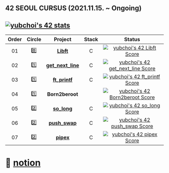 ## 42 SEOUL CURSUS (2021.11.15. ~ Ongoing)

[![yubchoi's 42 stats](https://badge42.vercel.app/api/v2/cl1lrc931001109ljupxzlud4/stats?cursusId=21&coalitionId=85)](https://github.com/JaeSeoKim/badge42)
<br/>
---

 |Order|Circle|Project|Stack|Status|
 |:---:|:---:|:---:|:---:|:---:|
 |01|:zero:|[**Libft**](https://github.com/yubinquitous/42-Cursus/tree/main/00-libft)|C|[![yubchoi's 42 Libft Score](https://badge42.vercel.app/api/v2/cl1lrc931001109ljupxzlud4/project/2401322)](https://github.com/JaeSeoKim/badge42)|
 |02|:one:|[**get_next_line**](https://github.com/yubinquitous/42-Cursus/tree/main/01-get_next_line)|C|[![yubchoi's 42 get_next_line Score](https://badge42.vercel.app/api/v2/cl1lrc931001109ljupxzlud4/project/2431367)](https://github.com/JaeSeoKim/badge42)|
 |03|:one:|[**ft_printf**](https://github.com/yubinquitous/42-Cursus/tree/main/01-ft_printf)|C|[![yubchoi's 42 ft_printf Score](https://badge42.vercel.app/api/v2/cl1lrc931001109ljupxzlud4/project/2439623)](https://github.com/JaeSeoKim/badge42)|
 |04|:one:|**Born2beroot**| |[![yubchoi's 42 Born2beroot Score](https://badge42.vercel.app/api/v2/cl1lrc931001109ljupxzlud4/project/2448725)](https://github.com/JaeSeoKim/badge42)|
 |05|:two:|[**so_long**](https://github.com/yubinquitous/42-Cursus/tree/main/02-so_long)|C|[![yubchoi's 42 so_long Score](https://badge42.vercel.app/api/v2/cl1lrc931001109ljupxzlud4/project/2499607)](https://github.com/JaeSeoKim/badge42)|
 |06|:two:|[**push_swap**](https://github.com/yubinquitous/42-Cursus/tree/main/02-push_swap)|C|[![yubchoi's 42 push_swap Score](https://badge42.vercel.app/api/v2/cl1lrc931001109ljupxzlud4/project/2610444)](https://github.com/JaeSeoKim/badge42)|
 |07|:two:|[**pipex**](https://github.com/yubinquitous/42-Cursus/tree/main/02-pipex)|C|[![yubchoi's 42 pipex Score](https://badge42.vercel.app/api/v2/cl1lrc931001109ljupxzlud4/project/2639659)](https://github.com/JaeSeoKim/badge42)|
# :house_with_garden: [notion](https://yubinquitous.notion.site/42Seoul-226ebadd211346ef9a316e3806eb9d10)
